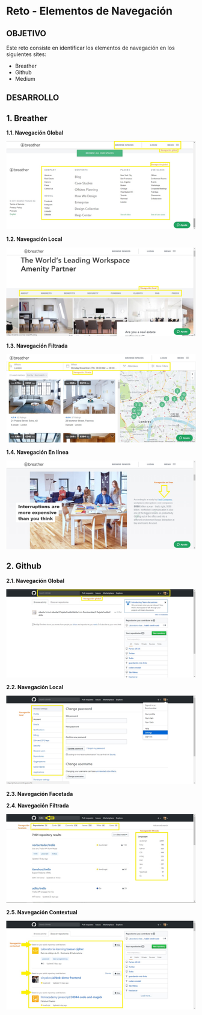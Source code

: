 Reto - Elementos de Navegación
============================

OBJETIVO
--------
Este reto consiste en identificar los elementos de navegación en los siguientes sites:

* Breather
* Github
* Medium

DESARROLLO
----------

## **1. Breather**

**1.1. Navegación Global**

![Global](assets/docs/global.jpg "Global")

**1.2. Navegación Local**

![Local](assets/docs/local.jpg "Local")

**1.3. Navegación Filtrada**

![Filtrada](assets/docs/filtrada.jpg "Filtrada")

**1.4. Navegación En línea**

![Linea](assets/docs/linea.jpg "linea")

## **2. Github**

**2.1. Navegación Global**

![Global](assets/docs/global2.jpg "Global")

**2.2. Navegación Local**

![Local](assets/docs/local2.jpg "Local")

**2.3. Navegación Facetada**

**2.4. Navegación Filtrada**

![Facet/Filt](assets/docs/facet_filt2.jpg "Facet/Filt")

**2.5. Navegación Contextual**

![Facet/Filt](assets/docs/contextual2.jpg "Facet/Filt")